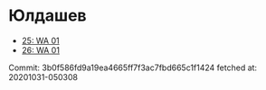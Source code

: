 # Юлдашев
- [25: WA 01](25.md)
- [26: WA 01](26.md)

Commit: 3b0f586fd9a19ea4665ff7f3ac7fbd665c1f1424
 fetched at: 20201031-050308
